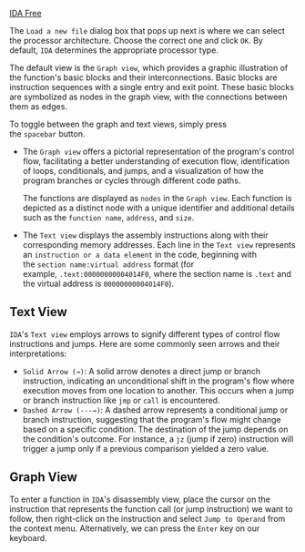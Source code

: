 [IDA Free](https://hex-rays.com/ida-free/)

The `Load a new file` dialog box that pops up next is where we can select the processor architecture. Choose the correct one and click `OK`. By default, `IDA` determines the appropriate processor type.

The default view is the `Graph view`, which provides a graphic illustration of the function's basic blocks and their interconnections. Basic blocks are instruction sequences with a single entry and exit point. These basic blocks are symbolized as nodes in the graph view, with the connections between them as edges.

To toggle between the graph and text views, simply press the `spacebar` button.

- The `Graph view` offers a pictorial representation of the program's control flow, facilitating a better understanding of execution flow, identification of loops, conditionals, and jumps, and a visualization of how the program branches or cycles through different code paths.
  
  The functions are displayed as `nodes` in the `Graph view`. Each function is depicted as a distinct node with a unique identifier and additional details such as the `function name`, `address`, and `size`.

- The `Text view` displays the assembly instructions along with their corresponding memory addresses. Each line in the `Text view` represents an `instruction or a data element` in the code, beginning with the `section name:virtual address` format (for example, `.text:00000000004014F0`, where the section name is `.text` and the virtual address is `00000000004014F0`).

## Text View 

`IDA`'s `Text view` employs arrows to signify different types of control flow instructions and jumps. Here are some commonly seen arrows and their interpretations:

- `Solid Arrow (→)`: A solid arrow denotes a direct jump or branch instruction, indicating an unconditional shift in the program's flow where execution moves from one location to another. This occurs when a jump or branch instruction like `jmp` or `call` is encountered.
- `Dashed Arrow (---→)`: A dashed arrow represents a conditional jump or branch instruction, suggesting that the program's flow might change based on a specific condition. The destination of the jump depends on the condition's outcome. For instance, a `jz` (jump if zero) instruction will trigger a jump only if a previous comparison yielded a zero value.

## Graph View

To enter a function in `IDA`'s disassembly view, place the cursor on the instruction that represents the function call (or jump instruction) we want to follow, then right-click on the instruction and select `Jump to Operand` from the context menu. Alternatively, we can press the `Enter` key on our keyboard.